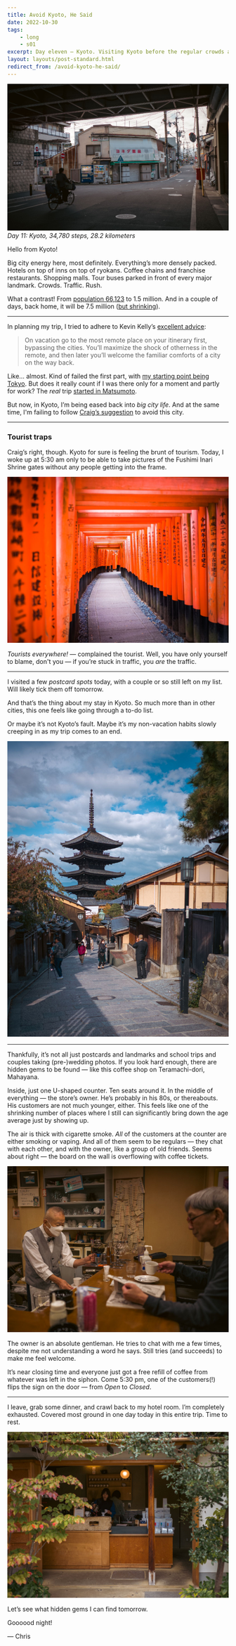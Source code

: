 ```yaml
---
title: Avoid Kyoto, He Said
date: 2022-10-30
tags: 
    - long
    - s01
excerpt: Day eleven — Kyoto. Visiting Kyoto before the regular crowds arrive again.
layout: layouts/post-standard.html
redirect_from: /avoid-kyoto-he-said/
---
```

![Kyoto](/assets/images/akhs1.jpeg)
*Day 11: Kyoto, 34,780 steps, 28.2 kilometers*

Hello from Kyoto!

Big city energy here, most definitely. Everything’s more densely packed. Hotels on top of inns on top of ryokans. Coffee chains and franchise restaurants. Shopping malls. Tour buses parked in front of every major landmark. Crowds. Traffic. Rush.

What a contrast! From [population 66,123](/posts/population-66123/) to 1.5 million. And in a couple of days, back home, it will be 7.5 million ([but shrinking](https://hongkongfp.com/2022/08/12/over-113000-residents-left-city-in-12-months-as-hong-kong-sees-largest-mid-year-population-drop-on-record/?ref=metagame.hk)).

---

In planning my trip, I tried to adhere to Kevin Kelly’s [excellent advice](https://youtu.be/Zz70rcguxwk?ref=metagame.hk):

> On vacation go to the most remote place on your itinerary first, bypassing the cities. You’ll maximize the shock of otherness in the remote, and then later you’ll welcome the familiar comforts of a city on the way back.

Like… almost. Kind of failed the first part, with [my starting point being Tokyo](/posts/it-feels-different/). But does it really count if I was there only for a moment and partly for work? The *real* trip [started in Matsumoto](/posts/friday-night-good-time/).

But now, in Kyoto, I’m being eased back into *big city life*. And at the same time, I'm failing to follow [Craig’s suggestion](https://craigmod.com/ridgeline/147/?ref=metagame.hk) to avoid this city.

---

### Tourist traps

Craig’s right, though. Kyoto for sure is feeling the brunt of tourism. Today, I woke up at 5:30 am only to be able to take pictures of the Fushimi Inari Shrine gates without any people getting into the frame.

![Red gates](/assets/images/akhs2.jpeg)

*Tourists everywhere!* — complained the tourist. Well, you have only yourself to blame, don't you — if you’re stuck in traffic, you *are* the traffic.

---

I visited a few *postcard spots* today, with a couple or so still left on my list. Will likely tick them off tomorrow.

And that’s the thing about my stay in Kyoto. So much more than in other cities, this one feels like going through a to-do list.

Or maybe it’s not Kyoto’s fault. Maybe it’s my non-vacation habits slowly creeping in as my trip comes to an end.

![Hokan-ji at 7:56 am](/assets/images/akhs3.jpeg)

---

Thankfully, it’s not all just postcards and landmarks and school trips and couples taking (pre-)wedding photos. If you look hard enough, there are hidden gems to be found — like this coffee shop on Teramachi-dori, Mahayana.

Inside, just one U-shaped counter. Ten seats around it. In the middle of everything — the store’s owner. He’s probably in his 80s, or thereabouts. His customers are not much younger, either. This feels like one of the shrinking number of places where I still can significantly bring down the age average just by showing up.

The air is thick with cigarette smoke. *All* of the customers at the counter are either smoking or vaping. And all of them seem to be regulars — they chat with each other, and with the owner, like a group of old friends. Seems about right — the board on the wall is overflowing with coffee tickets.

![Mahayana](/assets/images/akhs4.jpeg)

The owner is an absolute gentleman. He tries to chat with me a few times, despite me not understanding a word he says. Still tries (and succeeds) to make me feel welcome.

It’s near closing time and everyone just got a free refill of coffee from whatever was left in the siphon. Come 5:30 pm, one of the customers(!) flips the sign on the door — from *Open* to *Closed*.

---

I leave, grab some dinner, and crawl back to my hotel room. I’m completely exhausted. Covered most ground in one day today in this entire trip. Time to rest.

![Kyoto](/assets/images/akhs5.jpeg)

Let’s see what hidden gems I can find tomorrow.

Goooood night!

— Chris